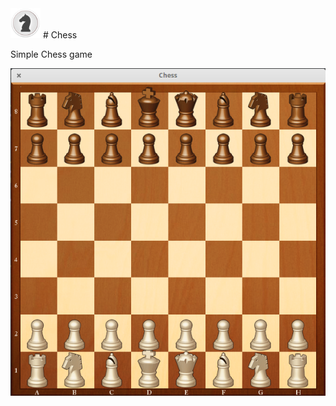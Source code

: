 <img src="https://raw.githubusercontent.com/retsef/Chess/master/src/assets/images/Chess.png" width="48">
# Chess


Simple Chess game

![alt tag](https://raw.githubusercontent.com/retsef/Chess/master/screenshots/preview1.png)

